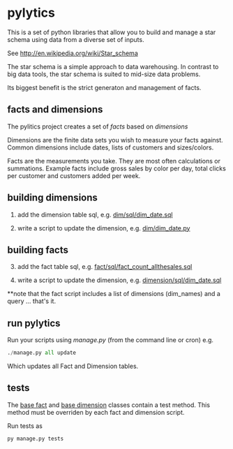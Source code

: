 pylytics
========

This is a set of python libraries that allow you to build and manage a star schema using data from a diverse set of inputs.

See http://en.wikipedia.org/wiki/Star_schema

The star schema is a simple approach to data warehousing.  In contrast to big data tools, the star schema is suited to mid-size data problems.

Its biggest benefit is the strict generaton and management of facts.

facts and dimensions
--------------------
The pylitics project creates a set of *facts* based on *dimensions*

Dimensions are the finite data sets you wish to measure your facts against.  Common dimensions include dates, lists of customers and sizes/colors.

Facts are the measurements you take.  They are most often calculations or summations.  Example facts include gross sales by color per day, total clicks per customer and customers added per week.

building dimensions
-------------------
1) add the dimension table sql, e.g. [dim/sql/dim_date.sql](dim/sql/dim_date.sql)

2) write a script to update the dimension, e.g. [dim/dim_date.py](dim/dim_date.py)

building facts
--------------
3) add the fact table sql, e.g. [fact/sql/fact_count_allthesales.sql](fact/sql/fact_count_allthesales.sql)

4) write a script to update the dimension, e.g. [dimension/sql/dim_date.sql](dimension/sql/dim_date.sql)

**note that the fact script includes a list of dimensions (dim_names) and a query ... that's it.

run pylytics
------------
Run your scripts using *manage.py* (from the command line or cron)
e.g.
``` python
./manage.py all update
```

Which updates all Fact and Dimension tables.

tests
-----
The [base fact](library/fact.py) and [base dimension](library/dim.py) classes contain a test method.  This method must be overriden by each fact and dimension script.

Run tests as
```python
py manage.py tests
```
